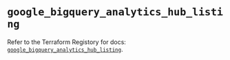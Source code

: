 # `google_bigquery_analytics_hub_listing`

Refer to the Terraform Registory for docs: [`google_bigquery_analytics_hub_listing`](https://www.terraform.io/docs/providers/google-beta/r/google_bigquery_analytics_hub_listing).
